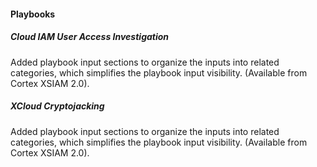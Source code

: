 
#### Playbooks

##### Cloud IAM User Access Investigation

Added playbook input sections to organize the inputs into related categories, which simplifies the playbook input visibility. (Available from Cortex XSIAM 2.0).

##### XCloud Cryptojacking

Added playbook input sections to organize the inputs into related categories, which simplifies the playbook input visibility. (Available from Cortex XSIAM 2.0).
